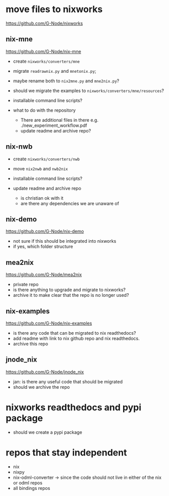 # move files to nixworks
https://github.com/G-Node/nixworks

## nix-mne
https://github.com/G-Node/nix-mne
- create `nixworks/converters/mne`
- migrate `readrawnix.py` and `mnetonix.py`;
- maybe rename both to `nix2mne.py` and `mne2nix.py`?
- should we migrate the examples to `nixworks/converters/mne/resources`?
- installable command line scripts?

- what to do with the repository
  - There are additional files in there e.g. ./new_experiment_workflow.pdf
  - update readme and archive repo?

## nix-nwb
- create `nixworks/converters/nwb`
- move `nix2nwb` and `nwb2nix`
- installable command line scripts?

- update readme and archive repo
  - is christian ok with it
  - are there any dependencies we are unaware of

## nix-demo
https://github.com/G-Node/nix-demo

- not sure if this should be integrated into nixworks
- if yes, which folder structure

## mea2nix
https://github.com/G-Node/mea2nix

- private repo
- is there anything to upgrade and migrate to nixworks?
- archive it to make clear that the repo is no longer used?

## nix-examples
https://github.com/G-Node/nix-examples

- is there any code that can be migrated to nix readthedocs?
- add readme with link to nix github repo and nix readthedocs.
- archive this repo

## jnode_nix
https://github.com/G-Node/jnode_nix

- jan: is there any useful code that should be migrated
- should we archive the repo


# nixworks readthedocs and pypi package

- should we create a pypi package

# repos that stay independent

- nix
- nixpy
- nix-odml-converter -> since the code should not live in either of the nix or odml repos
- all bindings repos
